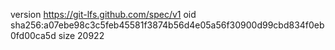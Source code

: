 version https://git-lfs.github.com/spec/v1
oid sha256:a07ebe98c3c5feb45581f3874b56d4e05a56f30900d99cbd834f0eb0fd00ca5d
size 20922
